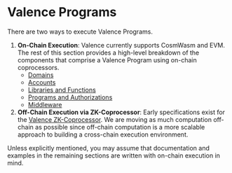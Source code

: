 # Valence Programs

There are two ways to execute Valence Programs.
1. **On-Chain Execution**:
Valence currently supports CosmWasm and EVM. The rest of this section provides a high-level breakdown of the components that comprise a Valence Program using on-chain coprocessors.
    - [Domains](./domains.md)
    - [Accounts](./accounts.md)
    - [Libraries and Functions](./libraries_and_functions.md)
    - [Programs and Authorizations](./programs_and_authorizations.md)
    - [Middleware](./middleware.md)
2. **Off-Chain Execution via ZK-Coprocessor**:
Early specifications exist for the [Valence ZK-Coprocessor](../zk-coprocessor/_overview.md). We are moving as much computation off-chain as possible since off-chain computation is a more scalable approach to building a cross-chain execution environment.

Unless explicitly mentioned, you may assume that documentation and examples in the remaining sections are written with on-chain execution in mind.
